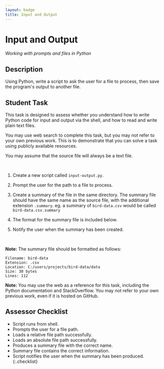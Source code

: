 ```yaml
---
layout: badge
title: Input and Output
---
```


# Input and Output
_Working with prompts and files in Python_

## Description

Using Python, write a script to ask the user for a file to process, then save the program's output to another file.



## Student Task

This task is designed to assess whether you understand how to write Python code for input and output via the shell, and how to read and write plain text files.

You may use web search to complete this task, but you may not refer to your own previous work. This is to demonstrate that you can solve a task using publicly available resources.

You may assume that the source file will always be a text file.


<br>


1. Create a new script called `input-output.py`.

2. Prompt the user for the path to a file to process.

4. Create a summary of the file in the same directory. The summary file should have the same name as the source file, with the additional extension `.summary`. eg. a summary of `bird-data.csv` would be called `bird-data.csv.summary`

5. The format for the summary file is included below.
  
6. Notify the user when the summary has been created.

<br>

**Note:** The summary file should be formatted as follows:

```text
Filename: bird-data
Extension: .csv
Location: C:/users/projects/bird-data/data
Size: 30 bytes
Lines: 112
```

**Note:** You may use the web as a reference for this task, including the Python documentation and StackOverflow. You may not refer to your own previous work, even if it is hosted on GitHub.




## Assessor Checklist

- Script runs from shell.
- Prompts the user for a file path.
- Loads a relative file path successfully.
- Loads an absolute file path successfully.
- Produces a summary file with the correct name.
- Summary file contains the correct information.
- Script notifies the user when the summary has been produced.
{:.checklist}

